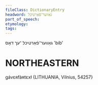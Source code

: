 ```yaml
---
fileClass: DictionaryEntry
headword: גאַווער־פֿאַרטיכל
part_of_speech: 
etymology: 
tags: 
---
```

גאַווער־פֿאַרטיכל
־עך
דאָס
'bib'

NORTHEASTERN
==============

gávɛʀfàʀtɛxɫ {LITHUANIA, Vilnius, 54257}